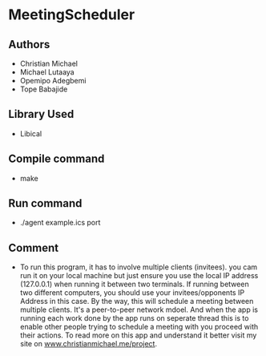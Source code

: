 # MeetingScheduler

## Authors
- Christian Michael
- Michael Lutaaya
- Opemipo Adegbemi
- Tope Babajide



## Library Used
- Libical



## Compile command
- make



## Run command
- ./agent example.ics port



## Comment
- To run this program, it has to involve multiple clients (invitees). you cam run it on your local machine but just ensure you use the local IP address (127.0.0.1) when running it between two terminals. If running between two different computers, you should use your invitees/opponents IP Address in this case. By the way, this will schedule a meeting between multiple clients. It's a peer-to-peer network mdoel. And when the app is running each work done by the app runs on seperate thread this is to enable other people trying to schedule a meeting with you proceed with their actions. To read more on this app and understand it better visit my site on www.christianmichael.me/project.
